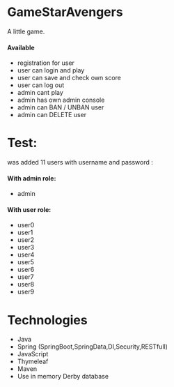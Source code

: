 # GameStarAvengers

A little game.

#### Available
- registration for user
- user can login and play
- user can save and check own score
- user can log out
- admin cant play
- admin has own admin console
- admin can BAN / UNBAN user
- admin can DELETE user

# Test:
was added 11 users with username and password :
#### With admin role:
- admin 
#### With user role:
- user0
- user1
- user2
- user3
- user4
- user5
- user6
- user7
- user8
- user9

# Technologies
- Java
- Spring (SpringBoot,SpringData,DI,Security,RESTfull)
- JavaScript
- Thymeleaf
- Maven
- Use in memory Derby database